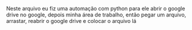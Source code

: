 Neste arquivo eu fiz uma automação com python para ele abrir o google drive no google, depois minha área de trabalho,
então pegar um arquivo, arrastar, reabrir o google drive e colocar o arquivo lá
